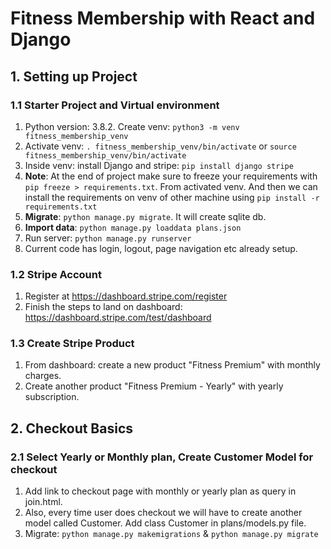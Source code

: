 # Fitness Membership with React and Django

## 1. Setting up Project
### 1.1 Starter Project and Virtual environment
1. Python version: 3.8.2. Create venv: `python3 -m venv fitness_membership_venv`
2. Activate venv: `. fitness_membership_venv/bin/activate` or `source fitness_membership_venv/bin/activate`
3. Inside venv: install Django and stripe: `pip install django stripe`
4. **Note**: At the end of project make sure to freeze your requirements with `pip freeze > requirements.txt`. From activated venv. And then we can install the requirements on venv of other machine using `pip install -r requirements.txt`
5. **Migrate**: `python manage.py migrate`. It will create sqlite db.
6. **Import data**: `python manage.py loaddata plans.json`
7. Run server: `python manage.py runserver`
8. Current code has login, logout, page navigation etc already setup.

### 1.2 Stripe Account
1. Register at https://dashboard.stripe.com/register
2. Finish the steps to land on dashboard: https://dashboard.stripe.com/test/dashboard

### 1.3 Create Stripe Product
1. From dashboard: create a new product "Fitness Premium" with monthly charges.
2. Create another product "Fitness Premium - Yearly" with yearly subscription.

## 2. Checkout Basics
### 2.1 Select Yearly or Monthly plan, Create Customer Model for checkout
1. Add link to checkout page with monthly or yearly plan as query in join.html.
2. Also, every time user does checkout we will have to create another model called Customer. Add class Customer in plans/models.py file.
3. Migrate: `python manage.py makemigrations` & `python manage.py migrate`
